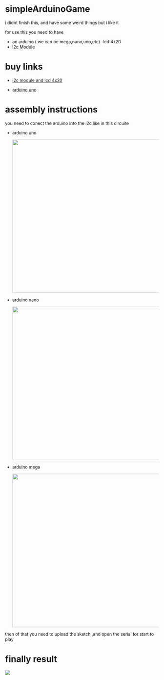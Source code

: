 # simpleArduinoGame

i didnt finish this, and have some weird things but i like it
<p>
for use this you need to have 
  
- an arduino ( we can be mega,nano,uno,etc)
-lcd 4x20
- i2c Module 
 
 
# buy links 

<a href="https://www.amazon.com/-/es/SunFounder-Serial-M%C3%B3dulo-Arduino-Mega2560/dp/B01GPUMP9C/ref=sr_1_2?__mk_es_US=%C3%85M%C3%85%C5%BD%C3%95%C3%91&dchild=1&keywords=lcd+4x20&qid=1607453872&sr=8-2">
  
  - i2c module and lcd 4x20
  </a>
<a href ="https://www.amazon.com/-/es/Elegoo-Placa-ATmega328P-ATMEGA16U2-Arduino/dp/B01EWOE0UU/ref=sr_1_4?__mk_es_US=%C3%85M%C3%85%C5%BD%C3%95%C3%91&dchild=1&keywords=arduino+uno&qid=1607454014&sr=8-4"> 
  
  - arduino uno 
  </a>
  
# assembly instructions 

you need to conect the arduino into the i2c like in this circuite 
- arduino uno 

  <img width = 500 src="https://www.geekfactory.mx/wp-content/uploads/2017/04/displayI2C_bb_fritzing.jpg">
  
- arduino nano 

  <img width=500 src ="https://eecs.blog/wp-content/uploads/2019/02/arduino-i2c-ssd1306-oled-screen-tutorial-1280x720.png">
  
- arduino mega 

  <img width=500 src="https://parzibyte.me/blog/wp-content/uploads/2018/02/Conexi%C3%B3nArduinoMEGA_bb.png"> 

then of that you need to upload the sketch ,and open the serial for start to play

 # finally result

  
</p>
<img src="https://github.com/ranon-rat/zombiesArduinoGame/blob/main/arduino.jpeg?raw=true">
